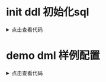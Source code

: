 # init ddl 初始化sql

<details>
<summary>点击查看代码</summary>
<pre>
<code>
CREATE TABLE `action` (
                          `id` bigint(20) DEFAULT NULL,
                          `name` varchar(255) COLLATE utf8mb4_unicode_ci NOT NULL DEFAULT '',
                          `cid` bigint(20) NOT NULL DEFAULT '0' COMMENT '组件id',
                          `version` int(11) NOT NULL DEFAULT '0',
                          `is_active` tinyint(1) NOT NULL DEFAULT '0',
                          `is_del` tinyint(1) NOT NULL DEFAULT '0'
) ENGINE=InnoDB DEFAULT CHARSET=utf8mb4 COLLATE=utf8mb4_unicode_ci COMMENT='动作';

CREATE TABLE `action_log` (
`id` bigint(20) NOT NULL AUTO_INCREMENT,
`core_id` bigint(20) NOT NULL DEFAULT '0' COMMENT '限界id',
`run_log_id` bigint(20) NOT NULL DEFAULT '0' COMMENT 'log id',
`cid` bigint(20) NOT NULL DEFAULT '0' COMMENT '组件id',
`status` int(11) NOT NULL DEFAULT '0',
`fail_num` int(11) NOT NULL DEFAULT '0',
`fail_reason` varchar(255) COLLATE utf8mb4_unicode_ci NOT NULL DEFAULT '',
`version` int(11) NOT NULL DEFAULT '0',
PRIMARY KEY (`id`)
) ENGINE=InnoDB DEFAULT CHARSET=utf8mb4 COLLATE=utf8mb4_unicode_ci;

CREATE TABLE `common_config` (
`id` bigint(20) NOT NULL AUTO_INCREMENT,
`group` varchar(255) NOT NULL DEFAULT '',
`key` varchar(128) COLLATE utf8mb4_unicode_ci DEFAULT NULL,
`value` varchar(2000) COLLATE utf8mb4_unicode_ci NOT NULL DEFAULT '',
`sort` int(11) NOT NULL DEFAULT '0',
PRIMARY KEY (`id`),
KEY `idx_key` (`group`,`key`)
) ENGINE=InnoDB DEFAULT CHARSET=utf8mb4 COLLATE=utf8mb4_unicode_ci;

CREATE TABLE `common_text` (
`id` bigint(20) NOT NULL AUTO_INCREMENT,
`fid` bigint(20) NOT NULL DEFAULT '0' COMMENT '关联表主键',
`text` varchar(5000) COLLATE utf8mb4_unicode_ci NOT NULL DEFAULT '' COMMENT '文本',
`type` int(11) NOT NULL DEFAULT '0' COMMENT '文本类型',
PRIMARY KEY (`id`),
KEY `idx_fid` (`fid`)
) ENGINE=InnoDB DEFAULT CHARSET=utf8mb4 COLLATE=utf8mb4_unicode_ci COMMENT='大字段存储';

CREATE TABLE `component` (
`id` bigint(20) DEFAULT NULL AUTO_INCREMENT,
`name` varchar(255) COLLATE utf8mb4_unicode_ci NOT NULL DEFAULT '',
`data_source_id` bigint(20) NOT NULL DEFAULT '0',
`data_source_type` int(11) NOT NULL DEFAULT '0',
`version` int(11) NOT NULL DEFAULT '0',
`is_active` tinyint(1) NOT NULL DEFAULT '0',
`is_del` tinyint(1) NOT NULL DEFAULT '0',
PRIMARY KEY (`id`)
) ENGINE=InnoDB DEFAULT CHARSET=utf8mb4 COLLATE=utf8mb4_unicode_ci COMMENT='组件';

CREATE TABLE `component_text` (
`id` bigint(20) NOT NULL AUTO_INCREMENT,
`fid` bigint(20) NOT NULL DEFAULT '0' COMMENT '关联表主键',
`text` varchar(5000) COLLATE utf8mb4_unicode_ci NOT NULL DEFAULT '' COMMENT '文本',
`type` int(11) NOT NULL DEFAULT '0' COMMENT '文本类型',
PRIMARY KEY (`id`),
KEY `idx_fid` (`fid`)
) ENGINE=InnoDB DEFAULT CHARSET=utf8mb4 COLLATE=utf8mb4_unicode_ci COMMENT='大字段存储';

CREATE TABLE `data_source` (
`id` bigint(20) NOT NULL AUTO_INCREMENT,
`name` varchar(255) COLLATE utf8mb4_unicode_ci NOT NULL DEFAULT '',
`type` int(11) NOT NULL DEFAULT '0' COMMENT '类型 1数据库 2 dubbo',
`version` int(11) NOT NULL DEFAULT '0',
`is_active` tinyint(1) NOT NULL DEFAULT '0',
PRIMARY KEY (`id`)
) ENGINE=InnoDB DEFAULT CHARSET=utf8mb4 COLLATE=utf8mb4_unicode_ci COMMENT='数据源';

CREATE TABLE `fixed_num_allotter_log` (
`id` bigint(20) NOT NULL AUTO_INCREMENT,
`uid` varchar(100) COLLATE utf8mb4_unicode_ci DEFAULT '',
`busi_date` date NOT NULL,
`core_id` bigint(20) NOT NULL DEFAULT '0',
`rid` bigint(20) NOT NULL DEFAULT '0' COMMENT '规则模版id',
`target_id` bigint(20) NOT NULL DEFAULT '0',
`ref_total` decimal(20,2) NOT NULL DEFAULT '0.00',
`num` bigint(20) NOT NULL DEFAULT '0',
PRIMARY KEY (`id`),
UNIQUE KEY `uniq_one` (`uid`)
) ENGINE=InnoDB DEFAULT CHARSET=utf8mb4 COLLATE=utf8mb4_unicode_ci;

CREATE TABLE `ratio_allotter_log` (
`id` bigint(20) NOT NULL AUTO_INCREMENT,
`uid` varchar(100) COLLATE utf8mb4_unicode_ci DEFAULT '',
`busi_date` date NOT NULL,
`core_id` bigint(20) NOT NULL DEFAULT '0',
`rid` bigint(20) NOT NULL DEFAULT '0' COMMENT '规则模版id',
`target_id` bigint(20) NOT NULL DEFAULT '0',
`ref_total` decimal(20,2) NOT NULL DEFAULT '0.00',
`num` bigint(20) NOT NULL DEFAULT '0',
PRIMARY KEY (`id`),
UNIQUE KEY `uniq_one` (`uid`)
) ENGINE=InnoDB DEFAULT CHARSET=utf8mb4 COLLATE=utf8mb4_unicode_ci;

CREATE TABLE `rule_core` (
`id` bigint(20) NOT NULL AUTO_INCREMENT,
`domain` int(11) NOT NULL DEFAULT '0' COMMENT '域',
`action_id` bigint(20) NOT NULL DEFAULT '0' COMMENT '动作',
`busi_code` varchar(64) COLLATE utf8mb4_unicode_ci NOT NULL DEFAULT '' COMMENT '业务编码',
`version` bigint(20) NOT NULL DEFAULT '0',
PRIMARY KEY (`id`),
UNIQUE KEY `uniq_one` (`domain`,`action_id`,`busi_code`)
) ENGINE=InnoDB DEFAULT CHARSET=utf8mb4 COLLATE=utf8mb4_unicode_ci COMMENT='规则';

CREATE TABLE `rule_template` (
`id` bigint(20) NOT NULL AUTO_INCREMENT,
`domain` int(11) NOT NULL DEFAULT '0' COMMENT '域',
`name` varchar(200) COLLATE utf8mb4_unicode_ci NOT NULL DEFAULT '' COMMENT '规则模版名称',
`comment` varchar(255) COLLATE utf8mb4_unicode_ci NOT NULL DEFAULT '' COMMENT '描述',
`action_id` bigint(20) NOT NULL DEFAULT '0' COMMENT '动作',
`cron` varchar(500) COLLATE utf8mb4_unicode_ci NOT NULL DEFAULT '' COMMENT 'cron时间表达式',
`allocation_model` int(11) NOT NULL DEFAULT '0' COMMENT '分配算法:1固定数量2比例',
`is_active` tinyint(1) NOT NULL DEFAULT '1' COMMENT '0未启用 1启用',
`version` int(11) NOT NULL DEFAULT '0',
`org_id` bigint(20) NOT NULL DEFAULT '0',
`create_time` datetime DEFAULT NULL,
`update_time` datetime DEFAULT NULL,
`is_del` tinyint(1) NOT NULL DEFAULT '0',
`refId` bigint default 0 not null comment '蛇形算法参照物:变量id',
PRIMARY KEY (`id`)
) ENGINE=InnoDB DEFAULT CHARSET=utf8mb4 COLLATE=utf8mb4_unicode_ci COMMENT='规则模版';

CREATE TABLE `rule_template_busi` (
`id` bigint(20) NOT NULL AUTO_INCREMENT,
`tid` bigint(20) NOT NULL DEFAULT '0' COMMENT '模版id',
`busi_code` varchar(64) COLLATE utf8mb4_unicode_ci NOT NULL DEFAULT '' COMMENT '业务编码',
`version` int(11) NOT NULL DEFAULT '0',
`busi_name` varchar(64) COLLATE utf8mb4_unicode_ci NOT NULL DEFAULT '',
PRIMARY KEY (`id`),
KEY `idx_busi` (`busi_code`),
KEY `idx_tid` (`tid`)
) ENGINE=InnoDB DEFAULT CHARSET=utf8mb4 COLLATE=utf8mb4_unicode_ci COMMENT='规则模版-关联业务';

CREATE TABLE `run_core_text` (
`id` bigint(20) NOT NULL AUTO_INCREMENT,
`fid` bigint(20) NOT NULL DEFAULT '0' COMMENT '关联表主键',
`text` varchar(5000) COLLATE utf8mb4_unicode_ci NOT NULL DEFAULT '' COMMENT '文本',
`type` int(11) NOT NULL DEFAULT '0' COMMENT '文本类型',
PRIMARY KEY (`id`),
KEY `idx_fid` (`fid`)
) ENGINE=InnoDB DEFAULT CHARSET=utf8mb4 COLLATE=utf8mb4_unicode_ci COMMENT='大字段存储';

CREATE TABLE `run_log` (
`id` bigint(20) NOT NULL AUTO_INCREMENT,
`core_id` bigint(20) NOT NULL DEFAULT '0' COMMENT '限界id',
`busi_date` date NOT NULL,
`source_id` bigint(20) NOT NULL DEFAULT '0' COMMENT '源id:外部业务标识',
`target_id` bigint(20) NOT NULL DEFAULT '0',
`tid` bigint(20) NOT NULL DEFAULT '0' COMMENT '规则模版id',
`lock_status` tinyint(4) NOT NULL DEFAULT '0',
`lock_version` bigint(20) NOT NULL DEFAULT '0',
`lock_time` datetime DEFAULT NULL,
`status` int(11) NOT NULL DEFAULT '0',
`sub_status` int(11) NOT NULL DEFAULT '0',
`sub_fail_num` int(11) NOT NULL DEFAULT '0',
`sub_fail_reason` varchar(255) COLLATE utf8mb4_unicode_ci NOT NULL DEFAULT '',
`version` int(11) NOT NULL DEFAULT '0',
`action_id` bigint(20) NOT NULL DEFAULT '0',
PRIMARY KEY (`id`),
UNIQUE KEY `uniq_one` (`busi_date`,`core_id`,`source_id`)
) ENGINE=InnoDB DEFAULT CHARSET=utf8mb4 COLLATE=utf8mb4_unicode_ci;

CREATE TABLE `run_log_text` (
`id` bigint(20) NOT NULL AUTO_INCREMENT,
`type` int(11) NOT NULL DEFAULT '0',
`text` varchar(5000) COLLATE utf8mb4_unicode_ci NOT NULL DEFAULT '',
`fid` bigint(20) NOT NULL DEFAULT '0',
PRIMARY KEY (`id`)
) ENGINE=InnoDB DEFAULT CHARSET=utf8mb4 COLLATE=utf8mb4_unicode_ci COMMENT='日志大文本';


</code>
</pre>
</details>

# demo dml 样例配置
<details>
<summary>点击查看代码</summary>
<pre><code>

</code></pre>
</details>